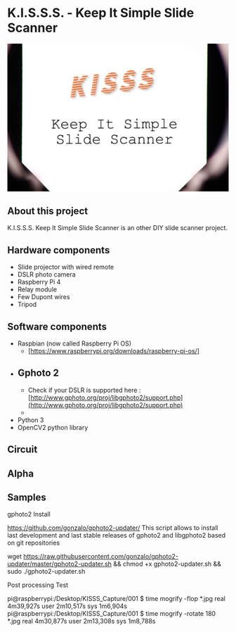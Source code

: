 # K.I.S.S.S. - Keep It Simple Slide Scanner


![KISSS - Keep It Simple Slide Scanner](https://github.com/storagebits/KISSS/blob/master/images/intro.jpg?raw=true)

## About this project
K.I.S.S.S. Keep It Simple Slide Scanner is an other DIY slide scanner project. 
 

## Hardware components
 - Slide projector with wired remote
 - DSLR photo camera
 - Raspberry Pi 4
 - Relay module
 - Few Dupont wires
 - Tripod
 
## Software components
 - Raspbian (now called Raspberry Pi OS)
	 - [https://www.raspberrypi.org/downloads/raspberry-pi-os/]
- Gphoto 2
	- 
	- Check if your DSLR is supported here : [http://www.gphoto.org/proj/libgphoto2/support.php](http://www.gphoto.org/proj/libgphoto2/support.php)
	- 
- Python 3
- OpenCV2 python library

## Circuit

## Alpha

## Samples


gphoto2 Install 

https://github.com/gonzalo/gphoto2-updater/
This script allows to install last development and last stable releases of gphoto2 and libgphoto2 based on git repositories

wget https://raw.githubusercontent.com/gonzalo/gphoto2-updater/master/gphoto2-updater.sh && chmod +x gphoto2-updater.sh && sudo ./gphoto2-updater.sh


Post processing Test

pi@raspberrypi:/Desktop/KISSS_Capture/001 $ time mogrify -flop *.jpg
real	4m39,927s
user	2m10,517s
sys	1m6,904s
pi@raspberrypi:/Desktop/KISSS_Capture/001 $ time mogrify -rotate 180 *.jpg
real	4m30,877s
user	2m13,308s
sys	1m8,788s
<!--stackedit_data:
eyJoaXN0b3J5IjpbLTU5NTUzMzY0NCwyMDQyODcxMjQsMjE2Mj
Y4NTIyLC0xNDQwOTU4NzgwLC00MDA0MDc5ODIsMTA2NTA3ODk5
NV19
-->
